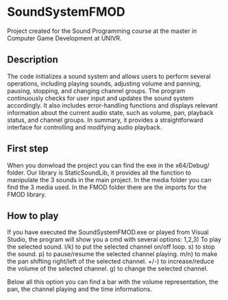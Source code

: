 # SoundSystemFMOD
Project created for the Sound Programming course at the master in Computer Game Development at UNIVR.

## Description
The code initializes a sound system and allows users to perform several operations, including playing sounds, adjusting volume and panning, pausing, stopping, and changing channel groups. 
The program continuously checks for user input and updates the sound system accordingly. 
It also includes error-handling functions and displays relevant information about the current audio state, such as volume, pan, playback status, and channel groups. 
In summary, it provides a straightforward interface for controlling and modifying audio playback.

## First step
When you donwload the project you can find the exe in the x64/Debug/ folder. Our library is StaticSoundLib, it provides all the function to manipulate the 3 sounds in the main project.
In the media folder you can find the 3 media used.
In the FMOD folder there are the imports for the FMOD library.

## How to play 
If you have executed the SoundSystemFMOD.exe or played from Visual Studio, the program will show you a cmd with several options:
1,2,3) To play the selected sound.
l/k) to put the selected channel on/off loop.
s) to stop the sound.
p) to pause/resume the selected channel playing.
m/n) to make the pan shifting right/left of the selected channel.
+/-) to increase/reduce the volume of the selected channel.
g) to change the selected channel.

Below all this option you can find a bar with the volume representation, the pan, the channel playing and the time informations.
